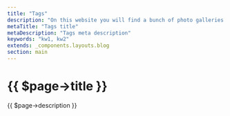 ```yaml
---
title: "Tags"
description: "On this website you will find a bunch of photo galleries and little stories about the famous locations and history of Nuremberg"
metaTitle: "Tags title"
metaDescription: "Tags meta description"
keywords: "kw1, kw2"
extends: _components.layouts.blog
section: main
---
```

<h1>{{ $page->title }}</h1>
<div class="perex">
     {{ $page->description }}
</div>
